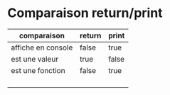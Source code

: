 # Comparaison return/print

| comparaison        | return | print |
|--------------------|--------|-------|
| affiche en console | false  | true  |
| est une valeur     | true   | false |
| est une fonction   | false  | true  |
|                    |        |       |
|                    |        |       |
|                    |        |       |
|                    |        |       |
